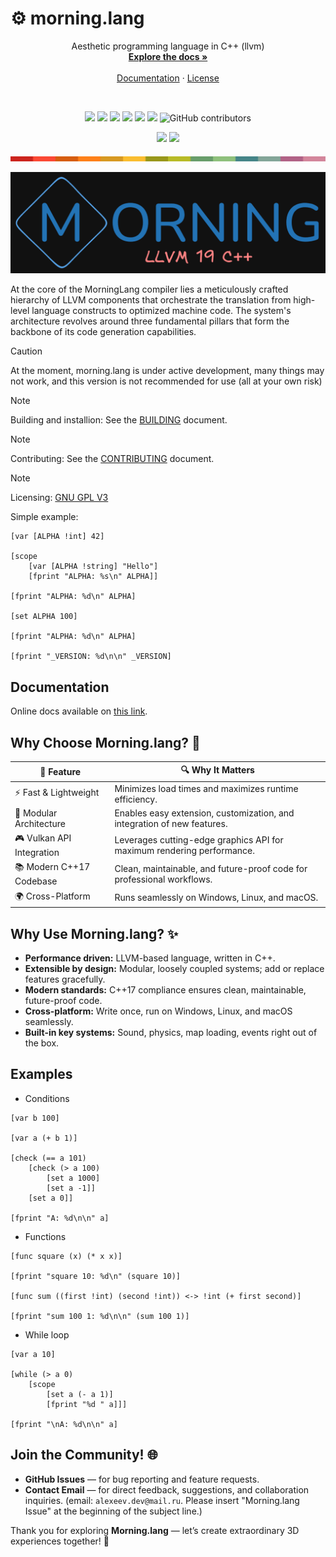 # ⚙️ morning.lang
<a id="readme-top"></a>

<div align="center">
  <p align="center">
  Aesthetic programming language in C++ (llvm)
    <br />
    <a href="https://alexeev-prog.github.io/morning.lang/"><strong>Explore the docs »</strong></a>
    <br />
    <br />
    <a href="https://alexeev-prog.github.io/morning.lang/">Documentation</a>
    ·
    <a href="https://github.com/alexeev-prog/morning.lang/blob/main/LICENSE">License</a>
  </p>
</div>
<br>
<p align="center">
    <img src="https://img.shields.io/github/languages/top/alexeev-prog/morning.lang?style=for-the-badge">
    <img src="https://img.shields.io/github/languages/count/alexeev-prog/morning.lang?style=for-the-badge">
    <img src="https://img.shields.io/github/license/alexeev-prog/morning.lang?style=for-the-badge">
    <img src="https://img.shields.io/github/stars/alexeev-prog/morning.lang?style=for-the-badge">
    <img src="https://img.shields.io/github/issues/alexeev-prog/morning.lang?style=for-the-badge">
    <img src="https://img.shields.io/github/last-commit/alexeev-prog/morning.lang?style=for-the-badge">
    <img alt="GitHub contributors" src="https://img.shields.io/github/contributors/alexeev-prog/morning.lang?style=for-the-badge">
</p>

<div align='center'>
    <img src="https://github.com/alexeev-prog/morning.lang/actions/workflows/static.yml/badge.svg">
    <img src="https://github.com/alexeev-prog/morning.lang/actions/workflows/ci.yml/badge.svg">
</div>

<p align="center">
    <img src="https://raw.githubusercontent.com/alexeev-prog/morning.lang/refs/heads/main/docs/pallet-0.png">
</p>

<img src="https://raw.githubusercontent.com/alexeev-prog/morning.lang/refs/heads/main/docs/logo.png">

At the core of the MorningLang compiler lies a meticulously crafted hierarchy of LLVM components that orchestrate the translation from high-level language constructs to optimized machine code. The system's architecture revolves around three fundamental pillars that form the backbone of its code generation capabilities.

 > [!CAUTION]
 > At the moment, morning.lang is under active development, many things may not work, and this version is not recommended for use (all at your own risk)

 > [!NOTE]
 > Building and installion: See the [BUILDING](BUILDING.md) document.

 > [!NOTE]
 > Contributing: See the [CONTRIBUTING](CONTRIBUTING.md) document.

 > [!NOTE]
 > Licensing: [GNU GPL V3](./LICENSE)

Simple example:

```morning
[var [ALPHA !int] 42]

[scope
    [var [ALPHA !string] "Hello"]
    [fprint "ALPHA: %s\n" ALPHA]]

[fprint "ALPHA: %d\n" ALPHA]

[set ALPHA 100]

[fprint "ALPHA: %d\n" ALPHA]

[fprint "_VERSION: %d\n\n" _VERSION]
```

## Documentation
Online docs available on [this link](https://alexeev-prog.github.io/morning.lang/).

## Why Choose **Morning.lang**? 🚀

| 🌟 Feature                | 🔍 Why It Matters                                                      |
|---------------------------|------------------------------------------------------------------------|
| ⚡️ Fast & Lightweight     | Minimizes load times and maximizes runtime efficiency.                 |
| 🧩 Modular Architecture   | Enables easy extension, customization, and integration of new features.|
| 🎮 Vulkan API Integration | Leverages cutting-edge graphics API for maximum rendering performance. |
| 📚 Modern C++17 Codebase  | Clean, maintainable, and future-proof code for professional workflows. |
| 🌍 Cross-Platform         | Runs seamlessly on Windows, Linux, and macOS.                          |

## Why Use **Morning.lang**? ✨

- **Performance driven:** LLVM-based language, written in C++.
- **Extensible by design:** Modular, loosely coupled systems; add or replace features gracefully.
- **Modern standards:** C++17 compliance ensures clean, maintainable, future-proof code.
- **Cross-platform:** Write once, run on Windows, Linux, and macOS seamlessly.
- **Built-in key systems:** Sound, physics, map loading, events right out of the box.

## Examples

 + Conditions

```morning
[var b 100]

[var a (+ b 1)]

[check (== a 101)
    [check (> a 100)
        [set a 1000]
        [set a -1]]
    [set a 0]]

[fprint "A: %d\n\n" a]
```

 + Functions

```
[func square (x) (* x x)]

[fprint "square 10: %d\n" (square 10)]

[func sum ((first !int) (second !int)) <-> !int (+ first second)]

[fprint "sum 100 1: %d\n\n" (sum 100 1)]
```

 + While loop

```
[var a 10]

[while (> a 0)
    [scope
        [set a (- a 1)]
        [fprint "%d " a]]]

[fprint "\nA: %d\n\n" a]
```

## Join the Community! 🌐

- **GitHub Issues** — for bug reporting and feature requests.
- **Contact Email** — for direct feedback, suggestions, and collaboration inquiries. (email: `alexeev.dev@mail.ru`. Please insert "Morning.lang Issue" at the beginning of the subject line.)

Thank you for exploring **Morning.lang** — let’s create extraordinary 3D experiences together! 🚀
